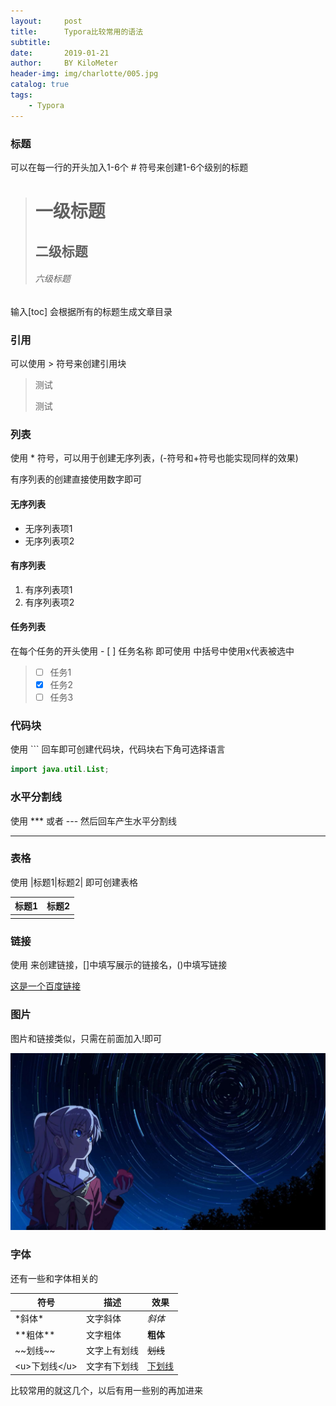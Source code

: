 ```yaml
---
layout:     post
title:      Typora比较常用的语法
subtitle:   
date:       2019-01-21
author:     BY KiloMeter
header-img: img/charlotte/005.jpg
catalog: true
tags:
    - Typora
---
```


### 标题

可以在每一行的开头加入1-6个 # 符号来创建1-6个级别的标题  

> # 一级标题
>
> ## 二级标题
>
> ###### 六级标题

输入[toc] 会根据所有的标题生成文章目录

### 引用

可以使用 > 符号来创建引用块

>测试
>
>测试

### 列表

  使用 * 符号，可以用于创建无序列表，(-符号和+符号也能实现同样的效果)

  有序列表的创建直接使用数字即可

#### 无序列表

* 无序列表项1
* 无序列表项2

#### 有序列表

1. 有序列表项1
2. 有序列表项2

#### 任务列表

在每个任务的开头使用 - [ ] 任务名称  即可使用 中括号中使用x代表被选中

> - [ ] 任务1
> - [x] 任务2
> - [ ] 任务3



### 代码块

使用 ``` 回车即可创建代码块，代码块右下角可选择语言

```java
import java.util.List;
```



### 水平分割线

使用 *** 或者 --- 然后回车产生水平分割线

***



### 表格

使用 \|标题1\|标题2\|  即可创建表格

| 标题1 | 标题2 |
| ----- | ----- |
|       |       |



### 链接

使用  []()  来创建链接，[]中填写展示的链接名，()中填写链接

[这是一个百度链接](www.baidu.com)



### 图片

图片和链接类似，只需在前面加入!即可

![图片名称](/img/charlotte/005.jpg)



### 字体

还有一些和字体相关的

| 符号            | 描述         | 效果          |
| --------------- | ------------ | ------------- |
| \*斜体\*        | 文字斜体     | *斜体*        |
| \*\*粗体\*\*    | 文字粗体     | **粗体**      |
| \~\~划线\~\~    | 文字上有划线 | ~~划线~~      |
| \<u>下划线\</u> | 文字有下划线 | <u>下划线</u> |





比较常用的就这几个，以后有用一些别的再加进来






